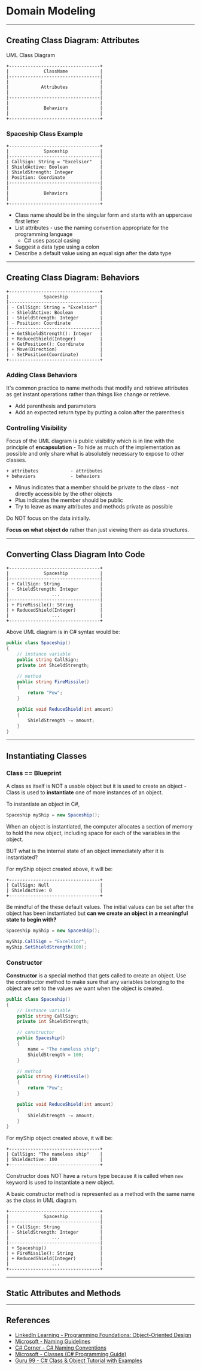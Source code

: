 # Domain Modeling

---

## Creating Class Diagram: Attributes

UML Class Diagram

```text
+----------------------------------+
|             ClassName            |
|----------------------------------|
|                                  |
|            Attributes            |
|                                  |
|----------------------------------|
|                                  |
|             Behaviors            |
|                                  |
+----------------------------------+
```

### Spaceship Class Example

```text
+----------------------------------+
|             Spaceship            |
|----------------------------------|
| CallSign: String = "Excelsior"   |
| ShieldActive: Boolean            |
| ShieldStrength: Integer          |
| Position: Coordinate             |
|----------------------------------|
|                                  |
|             Behaviors            |
|                                  |
+----------------------------------+
```

* Class name should be in the singular form and starts with an uppercase first letter
* List attributes - use the naming convention appropriate for the programming language
  * C# uses pascal casing
* Suggest a data type using a colon
* Describe a default value using an equal sign after the data type

---

## Creating Class Diagram: Behaviors

```text
+----------------------------------+
|             Spaceship            |
|----------------------------------|
| - CallSign: String = "Excelsior" |
| - ShieldActive: Boolean          |
| - ShieldStrength: Integer        |
| - Position: Coordinate           |
|----------------------------------|
| + GetShieldStrength(): Integer   |
| + ReducedShield(Integer)         |
| + GetPosition(): Coordinate      |
| + Move(Direction)                |
| - SetPosition(Coordinate)        |
+----------------------------------+
```

### Adding Class Behaviors

It's common practice to name methods that modify and retrieve attributes as get instant operations rather than things like change or retrieve.

* Add parenthesis and parameters
* Add an expected return type by putting a colon after the parenthesis

### Controlling Visibility

Focus of the UML diagram is public visibility which is in line with the principle of **encapsulation** - To hide as much of the implementation as possible and only share what is absolutely necessary to expose to other classes.

```text
+ attributes            - attributes
+ behaviors             - behaviors
```

* Minus indicates that a member should be private to the class - not directly accessible by the other objects
* Plus indicates the member should be public
* Try to leave as many attributes and methods private as possible

Do NOT focus on the data initially.

**Focus on what object do** rather than just viewing them as data structures.

---

## Converting Class Diagram Into Code

```text
+----------------------------------+
|             Spaceship            |
|----------------------------------|
| + CallSign: String               |
| - ShieldStrength: Integer        |
|                ...               |
|----------------------------------|
| + FireMissile(): String          |
| + ReducedShield(Integer)         |
|                ...               |
+----------------------------------+
```

Above UML diagram is in C# syntax would be:

```c#
public class Spaceship()
{
    // instance variable
    public string CallSign;
    private int ShieldStrength;

    // method
    public string FireMissile()
    {
        return "Pew";
    }

    public void ReduceShield(int amount)
    {
        ShieldStrength -= amount;
    }
}
```

---

## Instantiating Classes

### Class == Blueprint

A class as itself is NOT a usable object but it is used to create an object - Class is used to **instantiate** one of more instances of an object.

To instantiate an object in C#,

```c#
Spaceship myShip = new Spaceship();
```

When an object is instantiated, the computer allocates a section of memory to hold the new object, including space for each of the variables in the object.

BUT what is the internal state of an object immediately after it is instantiated?

For myShip object created above, it will be:

```text
+----------------------------------+
| CallSign: Null                   |
| ShieldActive: 0                  |
+----------------------------------+
```

Be mindful of the these default values. The initial values can be set after the object has been instantiated but **can we create an object in a meaningful state to begin with?**

```c#
Spaceship myShip = new Spaceship();

myShip.CallSign = "Excelsior";
myShip.SetShieldStrength(100);
```

### Constructor

**Constructor** is a special method that gets called to create an object. Use the constructor method to make sure that any variables belonging to the object are set to the values we want when the object is created.

```c#
public class Spaceship()
{
    // instance variable
    public string CallSign;
    private int ShieldStrength;

    // constructor
    public Spaceship()
    {
        name = "The nameless ship";
        ShieldStrength = 100;
    }

    // method
    public string FireMissile()
    {
        return "Pew";
    }

    public void ReduceShield(int amount)
    {
        ShieldStrength -= amount;
    }
}
```

For myShip object created above, it will be:

```text
+----------------------------------+
| CallSign: "The nameless ship"    |
| ShieldActive: 100                |
+----------------------------------+
```

Constructor does NOT have a `return` type because it is called when `new` keyword is used to instantiate a new object.

A basic constructor method is represented as a method with the same name as the class in UML diagram.

```text
+----------------------------------+
|             Spaceship            |
|----------------------------------|
| + CallSign: String               |
| - ShieldStrength: Integer        |
|                ...               |
|----------------------------------|
| + Spaceship()                    |
| + FireMissile(): String          |
| + ReducedShield(Integer)         |
|                ...               |
+----------------------------------+
```

---

## Static Attributes and Methods

---

## References

* [LinkedIn Learning - Programming Foundations: Object-Oriented Design](https://www.linkedin.com/learning/programming-foundations-object-oriented-design-3/object-oriented-thinking)
* [Microsoft - Naming Guidelines](https://docs.microsoft.com/en-us/dotnet/standard/design-guidelines/naming-guidelines)
* [C# Corner - C# Naming Conventions](https://www.c-sharpcorner.com/UploadFile/8a67c0/C-Sharp-coding-standards-and-naming-conventions/)
* [Microsoft - Classes (C# Programming Guide)](https://docs.microsoft.com/en-us/dotnet/csharp/programming-guide/classes-and-structs/classes)
* [Guru 99 - C# Class & Object Tutorial with Examples](https://www.guru99.com/c-sharp-class-object.html)
